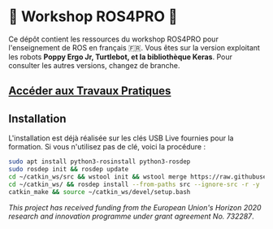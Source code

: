 # 🤖 Workshop ROS4PRO 🦾

Ce dépôt contient les ressources du workshop ROS4PRO pour l'enseignement de ROS en français 🇫🇷. Vous êtes sur la version exploitant les robots **Poppy Ergo Jr, Turtlebot, et la bibliothèque Keras**. Pour consulter les autres versions, changez de branche.

## [Accéder aux Travaux Pratiques](https://learn.ros4.pro/fr/)

## Installation

L'installation est déjà réalisée sur les clés USB Live fournies pour la formation. Si vous n'utilisez pas de clé, voici la procédure :
```bash
sudo apt install python3-rosinstall python3-rosdep
sudo rosdep init && rosdep update
cd ~/catkin_ws/src && wstool init && wstool merge https://raw.githubusercontent.com/ros4pro/ros4pro/poppy_tb3_keras/.rosinstall && wstool update
cd ~/catkin_ws/ && rosdep install --from-paths src --ignore-src -r -y
catkin_make && source ~/catkin_ws/devel/setup.bash
```

*This project has received funding from the European Union's Horizon 2020 research and innovation programme under grant agreement No. 732287*.
